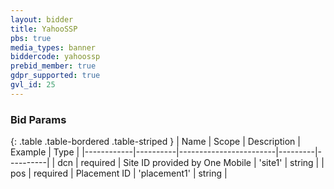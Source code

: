 ```yaml
---
layout: bidder
title: YahooSSP
pbs: true
media_types: banner
biddercode: yahoossp
prebid_member: true
gdpr_supported: true
gvl_id: 25
---
```


### Bid Params

{: .table .table-bordered .table-striped }
| Name       | Scope    | Description            | Example | Type     |
|------------|----------|------------------------|---------|----------|
| dcn | required | Site ID provided by One Mobile | 'site1' | string |
| pos | required | Placement ID | 'placement1' | string |
